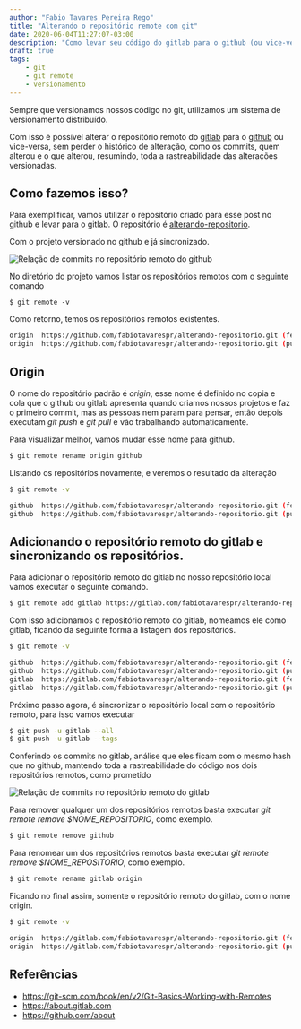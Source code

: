 ```yaml
---
author: "Fabio Tavares Pereira Rego"
title: "Alterando o repositório remote com git"
date: 2020-06-04T11:27:07-03:00
description: "Como levar seu código do gitlab para o github (ou vice-versa) sem perder seu histórico?"
draft: true
tags:
    - git
    - git remote
    - versionamento
---
```


Sempre que versionamos nossos código no git, utilizamos um sistema de versionamento distribuído.

Com isso é possível alterar o repositório remoto do [gitlab](https://about.gitlab.com/) para o [github](https://github.com/about) ou vice-versa, sem perder o histórico de alteração, como os commits, quem alterou e o que alterou, resumindo, toda a rastreabilidade das alterações versionadas.

## Como fazemos isso?

Para exemplificar, vamos utilizar o repositório criado para esse post no github e levar para o gitlab. O repositório é [alterando-repositorio](https://github.com/fabiotavarespr/alterando-repositorio.git).

Com o projeto versionado no github e já sincronizado.

![Relação de commits no repositório remoto do github](https://fabiotavarespr.dev/images/commits-github.png)

No diretório do projeto vamos listar os repositórios remotos com o seguinte comando

```shell
$ git remote -v
```

Como retorno, temos os repositórios remotos existentes.

```sh
origin  https://github.com/fabiotavarespr/alterando-repositorio.git (fetch)
origin  https://github.com/fabiotavarespr/alterando-repositorio.git (push)
```
## Origin

O nome do repositório padrão é *origin*, esse nome é definido  no  copia e cola que o github ou gitlab apresenta quando criamos nossos projetos e faz o primeiro commit, mas as pessoas nem param para pensar, então depois executam *git push* e *git pull* e vão trabalhando automaticamente.

Para visualizar melhor, vamos mudar esse nome para github.

```sh
$ git remote rename origin github
```
Listando os repositórios novamente, e veremos o resultado da alteração

```sh
$ git remote -v  

github  https://github.com/fabiotavarespr/alterando-repositorio.git (fetch)
github  https://github.com/fabiotavarespr/alterando-repositorio.git (push)
```

## Adicionando o repositório remoto do gitlab e sincronizando os repositórios.

Para adicionar o repositório remoto do gitlab no nosso repositório local vamos executar o seguinte comando.

```sh
$ git remote add gitlab https://gitlab.com/fabiotavarespr/alterando-repositorio.git
```

Com isso adicionamos o repositório remoto do gitlab, nomeamos ele como gitlab, ficando da seguinte forma a listagem dos repositórios.

```sh
$ git remote -v 

github  https://github.com/fabiotavarespr/alterando-repositorio.git (fetch)
github  https://github.com/fabiotavarespr/alterando-repositorio.git (push)
gitlab  https://gitlab.com/fabiotavarespr/alterando-repositorio.git (fetch)
gitlab  https://gitlab.com/fabiotavarespr/alterando-repositorio.git (push)
```

Próximo passo agora, é sincronizar o repositório local com o repositório remoto, para isso vamos executar

```sh
$ git push -u gitlab --all
$ git push -u gitlab --tags
```

Conferindo os commits no gitlab, análise que eles ficam com o mesmo hash que no github, mantendo toda a rastreabilidade do código nos dois repositórios remotos, como prometido

![Relação de commits no repositório remoto do gitlab](https://fabiotavarespr.dev/images/commits-gitlab.png)

Para remover qualquer um dos repositórios remotos basta executar *git remote remove $NOME_REPOSITORIO*, como exemplo.
```sh
$ git remote remove github
```

Para renomear um dos repositórios remotos basta executar *git remote remove $NOME_REPOSITORIO*, como exemplo.
```sh
$ git remote rename gitlab origin
```

Ficando no final assim, somente o repositório remoto do gitlab, com o nome origin.
```sh
$ git remote -v

origin  https://gitlab.com/fabiotavarespr/alterando-repositorio.git (fetch)
origin  https://gitlab.com/fabiotavarespr/alterando-repositorio.git (push)
```


## Referências
- https://git-scm.com/book/en/v2/Git-Basics-Working-with-Remotes
- https://about.gitlab.com
- https://github.com/about
